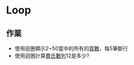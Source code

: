 # Loop
## 作業
* 使用迴圈顯示2~50當中的所有的[質數](https://zh.wikipedia.org/wiki/%E8%B4%A8%E6%95%B0)，每5筆斷行
* 使用迴圈計算[費氏數列](https://zh.wikipedia.org/wiki/%E6%96%90%E6%B3%A2%E9%82%A3%E5%A5%91%E6%95%B0%E5%88%97)12是多少?
